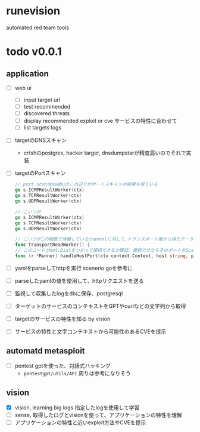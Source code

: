 # runevision
automated red team tools

# todo v0.0.1
## application
- [ ] web ui
    - [ ] input target url
    - [ ] test recommended
    - [ ] discovered threats
    - [ ] display recommended exploit or cve サービスの特性に合わせて
    - [ ] list targets logs
- [ ] targetのDNSスキャン
    - crtshのpostgres, hacker targer, dnsdumpstarが精度高いのでそれで実装
- [ ] targetのPortスキャン

    ``` go
    // port scanはnaabuのこの辺りがポートスキャンの結果を得ている
    go s.ICMPResultWorker(ctx)
	go s.TCPResultWorker(ctx)
	go s.UDPResultWorker(ctx)
    ```
    ``` go
    // こいつが
    go s.ICMPResultWorker(ctx)
	go s.TCPResultWorker(ctx)
	go s.UDPResultWorker(ctx)

    // こいつが👆の関数で待機しているchannelに対して,トランスポート層から得たデータをloopBackScanCaseCallbackかtransportReaderCallbackを使ってスキャンの結果送信している
    func TransportReadWorker() {
    // このコードがnet.Dialをつかって接続できるか確認、接続できたらそのポートをScanResultsに返す
    func (r *Runner) handleHostPort(ctx context.Context, host string, p *port.Port) {
    ```

- [ ] yamlをparseしてhttpを実行 scenerio goを参考に
- [ ] parseしたyamlの値を使用して、httpリクエストを送る
- [ ] 監視して収集したlogをdbに保存、postgresql
- [ ] ターゲットのサービスのコンテキストをGPTやcurlなどの文字列から取得
- [ ] targetのサービスの特性を知る by vision
- [ ] サービスの特性と文字コンテキストから可能性のあるCVEを提示

## automatd metasploit
- [ ] pentest gptを使った、対話式ハッキング
    - `pentestgpt/utils/API` 周りは参考になりそう


## vision
- [x] vision, learning big logs
指定したlogを使用して学習
- [ ] sense, 取得したログとvisionを使って、アプリケーションの特性を理解
- [ ] アプリケーションの特性と近いexploit方法やCVEを提示